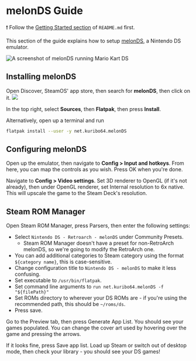 # melonDS Guide

❗ Follow the [Getting Started section](../README.md#getting-started) of `README.md` first.

This section of the guide explains how to setup [melonDS](https://melonds.kuribo64.net/), a Nintendo DS emulator.

![A screenshot of melonDS running Mario Kart DS](https://user-images.githubusercontent.com/58091943/160287489-6271bf56-2426-4ecb-bb4f-c80b197c1c2c.png)

## Installing melonDS

Open Discover, SteamOS' app store, then search for **melonDS**, then click on it.
![](https://user-images.githubusercontent.com/58091943/160287403-8f61cfe0-a3eb-4677-bfec-6a2ec99681d4.png)

In the top right, select **Sources**, then **Flatpak**, then press **Install**.

Alternatively, open up a terminal and run

```bash
flatpak install --user -y net.kuribo64.melonDS
```

## Configuring melonDS

Open up the emulator, then navigate to **Config > Input and hotkeys**. From here, you can map the controls as you wish. Press OK when you're done.

Navigate to **Config > Video settings**. Set 3D renderer to OpenGL (if it's not already), then under OpenGL renderer, set Internal resolution to 6x native. This will upscale the game to the Steam Deck's resolution.

## Steam ROM Manager

Open Steam ROM Manager, press Parsers, then enter the following settings:

-   Select `Nintendo DS - Retroarch - melonDS` under Community Presets.
    -   Steam ROM Manager doesn't have a preset for non-RetroArch melonDS, so we're going to modify the RetroArch one.
-   You can add additional categories to Steam category using the format `${category name}`, this is case-sensitive.
-   Change configuration title to `Nintendo DS - melonDS` to make it less confusing.
-   Set executable to `/usr/bin/flatpak`.
-   Set command line arguments to `run net.kuribo64.melonDS -f "${filePath}"`
-   Set ROMs directory to wherever your DS ROMs are - if you're using the recommended path, this should be `~/roms/ds`.
-   Press save.

Go to the Preview tab, then press Generate App List. You should see your games populated. You can change the cover art used by hovering over the game and pressing the arrows.

If it looks fine, press Save app list. Load up Steam or switch out of desktop mode, then check your library - you should see your DS games!
